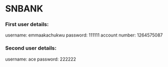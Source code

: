 # SNBANK
### First user details:
username: emmaakachukwu
password: 111111
account number: 1264575087

### Second user details:
username: ace
password: 222222